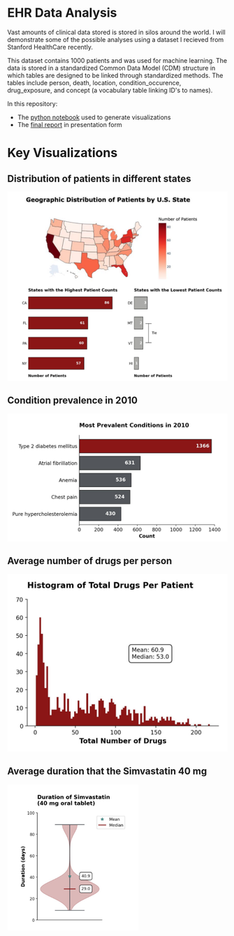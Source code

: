 # EHR Data Analysis

Vast amounts of clinical data stored is stored in silos around the world. I will demonstrate some of the possible analyses using a dataset I recieved from Stanford HealthCare recently. 

This dataset contains 1000 patients and was used for machine learning. The data is stored in a standardized Common Data Model (CDM) structure in which tables are designed to be linked through standardized methods. The tables include person, death, location, condition_occurence, drug_exposure, and concept (a vocabulary table linking ID's to names).

In this repository:
- The [python notebook]() used to generate visualizations 
- The [final report]() in presentation form

# Key Visualizations

## Distribution of patients in different states

<img src="https://github.com/samuelcampione/stanford_ehr_data_analysis/blob/main/visualizations/geographic_distribution_of_patients.png" width="700"/>


## Condition prevalence in 2010
<img src="https://github.com/samuelcampione/stanford_ehr_data_analysis/blob/main/visualizations/most_prevalent_conditions_2010.png" width="600"/>

## Average number of drugs per person
<img src="https://github.com/samuelcampione/stanford_ehr_data_analysis/blob/main/visualizations/avg_number_drugs_per_person.png" width="600"/>

## Average duration that the Simvastatin 40 mg
<img src="https://github.com/samuelcampione/stanford_ehr_data_analysis/blob/main/visualizations/duration_of_simvastatin_violinplot.png" width="300"/>

